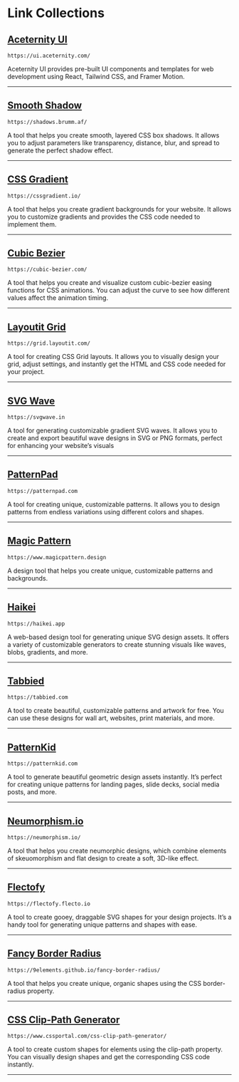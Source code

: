 # Link Collections

## [Aceternity UI](https://ui.aceternity.com/)
```link
https://ui.aceternity.com/
```
Aceternity UI provides pre-built UI components and templates for web development using React, Tailwind CSS, and Framer Motion.
___

## [Smooth Shadow](https://shadows.brumm.af/)
```link
https://shadows.brumm.af/
```
A tool that helps you create smooth, layered CSS box shadows. It allows you to adjust parameters like transparency, distance, blur, and spread to generate the perfect shadow effect.
___

## [CSS Gradient](https://cssgradient.io/)
```link
https://cssgradient.io/
```
A tool that helps you create gradient backgrounds for your website. It allows you to customize gradients and provides the CSS code needed to implement them.
___

## [Cubic Bezier](https://cubic-bezier.com/)
```link
https://cubic-bezier.com/
```
A tool that helps you create and visualize custom cubic-bezier easing functions for CSS animations. You can adjust the curve to see how different values affect the animation timing.
___

## [Layoutit Grid](https://grid.layoutit.com/)
```link
https://grid.layoutit.com/
```
A tool for creating CSS Grid layouts. It allows you to visually design your grid, adjust settings, and instantly get the HTML and CSS code needed for your project.
___

## [SVG Wave](https://svgwave.in)
```link
https://svgwave.in
```
A tool for generating customizable gradient SVG waves. It allows you to create and export beautiful wave designs in SVG or PNG formats, perfect for enhancing your website’s visuals
___

## [PatternPad](https://patternpad.com)
```link
https://patternpad.com
```
A tool for creating unique, customizable patterns. It allows you to design patterns from endless variations using different colors and shapes.
___

## [Magic Pattern](https://www.magicpattern.design)
```link
https://www.magicpattern.design
```
A design tool that helps you create unique, customizable patterns and backgrounds.
___

## [Haikei](https://haikei.app)
```link
https://haikei.app
```
A web-based design tool for generating unique SVG design assets. It offers a variety of customizable generators to create stunning visuals like waves, blobs, gradients, and more.
___

## [Tabbied](https://tabbied.com)
```link
https://tabbied.com
```
A tool to create beautiful, customizable patterns and artwork for free. You can use these designs for wall art, websites, print materials, and more.
___

## [PatternKid](https://patternkid.com)
```link
https://patternkid.com
```
A tool to generate beautiful geometric design assets instantly. It’s perfect for creating unique patterns for landing pages, slide decks, social media posts, and more.
___

## [Neumorphism.io](https://neumorphism.io/)
```link
https://neumorphism.io/
```
A tool that helps you create neumorphic designs, which combine elements of skeuomorphism and flat design to create a soft, 3D-like effect.
___

## [Flectofy](https://flectofy.flecto.io)
```link
https://flectofy.flecto.io
```
A tool to create gooey, draggable SVG shapes for your design projects. It’s a handy tool for generating unique patterns and shapes with ease.
___

## [Fancy Border Radius](https://9elements.github.io/fancy-border-radius/)
```link
https://9elements.github.io/fancy-border-radius/
```
A tool that helps you create unique, organic shapes using the CSS border-radius property.
___

## [CSS Clip-Path Generator](https://www.cssportal.com/css-clip-path-generator/)
```link
https://www.cssportal.com/css-clip-path-generator/
```
A tool to create custom shapes for elements using the clip-path property. You can visually design shapes and get the corresponding CSS code instantly.
___